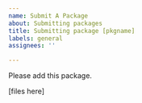 ```yaml
---
name: Submit A Package
about: Submitting packages
title: Submitting package [pkgname]
labels: general
assignees: ''

---
```


Please add this package.

[files here]
